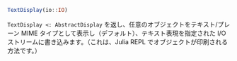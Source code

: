 ```julia
TextDisplay(io::IO)
```

`TextDisplay <: AbstractDisplay` を返し、任意のオブジェクトをテキスト/プレーン MIME タイプとして表示し（デフォルト）、テキスト表現を指定された I/O ストリームに書き込みます。（これは、Julia REPL でオブジェクトが印刷される方法です。）
